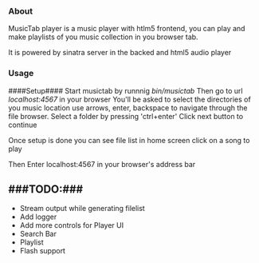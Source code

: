 ### About ###
MusicTab player is a music player with htlm5 frontend,
you can play and make playlists of you music collection in you browser tab.

It is powered by sinatra server in the backed and html5 audio player

### Usage ###

####Setup####
Start musictab by runnnig 
*bin/musictab*
Then go to url *localhost:4567* in your browser
You'll be asked to select the directories of you music location
use arrows, enter, backspace to navigate through the file browser.
Select a folder by pressing 'ctrl+enter'
Click next button to continue

Once setup is done you can see file list in home screen click on a song to play

Then Enter localhost:4567 in your browser's address bar

###TODO:###
-----
* Stream output while generating filelist
* Add logger
* Add more controls for Player UI
* Search Bar
* Playlist
* Flash support
